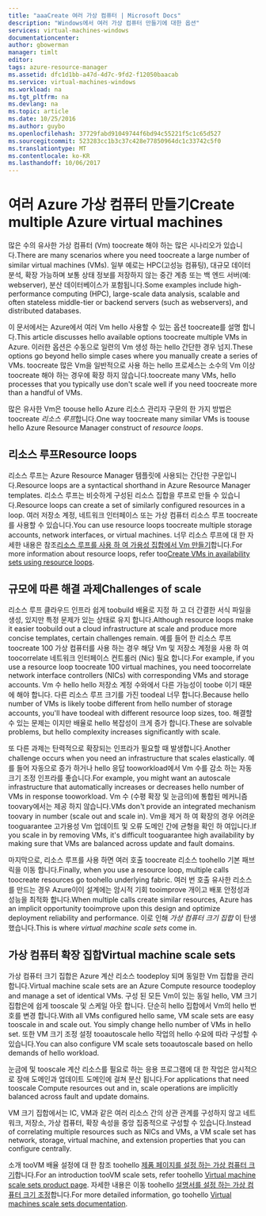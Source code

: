 ```yaml
---
title: "aaaCreate 여러 가상 컴퓨터 | Microsoft Docs"
description: "Windows에서 여러 가상 컴퓨터 만들기에 대한 옵션"
services: virtual-machines-windows
documentationcenter: 
author: gbowerman
manager: timlt
editor: 
tags: azure-resource-manager
ms.assetid: dfc1d1bb-a47d-4d7c-9fd2-f12050baacab
ms.service: virtual-machines-windows
ms.workload: na
ms.tgt_pltfrm: na
ms.devlang: na
ms.topic: article
ms.date: 10/25/2016
ms.author: guybo
ms.openlocfilehash: 37729fabd91049744f6bd94c55221f5c1c65d527
ms.sourcegitcommit: 523283cc1b3c37c428e77850964dc1c33742c5f0
ms.translationtype: MT
ms.contentlocale: ko-KR
ms.lasthandoff: 10/06/2017
---
```

# <a name="create-multiple-azure-virtual-machines"></a><span data-ttu-id="67279-103">여러 Azure 가상 컴퓨터 만들기</span><span class="sxs-lookup"><span data-stu-id="67279-103">Create multiple Azure virtual machines</span></span>
<span data-ttu-id="67279-104">많은 수의 유사한 가상 컴퓨터 (Vm) toocreate 해야 하는 많은 시나리오가 있습니다.</span><span class="sxs-lookup"><span data-stu-id="67279-104">There are many scenarios where you need toocreate a large number of similar virtual machines (VMs).</span></span> <span data-ttu-id="67279-105">일부 예로는 HPC(고성능 컴퓨팅), 대규모 데이터 분석, 확장 가능하며 보통 상태 정보를 저장하지 않는 중간 계층 또는 백 엔드 서버(예: webserver), 분산 데이터베이스가 포함됩니다.</span><span class="sxs-lookup"><span data-stu-id="67279-105">Some examples include high-performance computing (HPC), large-scale data analysis, scalable and often stateless middle-tier or backend servers (such as webservers), and distributed databases.</span></span>

<span data-ttu-id="67279-106">이 문서에서는 Azure에서 여러 Vm hello 사용할 수 있는 옵션 toocreate를 설명 합니다.</span><span class="sxs-lookup"><span data-stu-id="67279-106">This article discusses hello available options toocreate multiple VMs in Azure.</span></span> <span data-ttu-id="67279-107">이러한 옵션은 수동으로 일련의 Vm 생성 하는 hello 간단한 경우 넘지.</span><span class="sxs-lookup"><span data-stu-id="67279-107">These options go beyond hello simple cases where you manually create a series of VMs.</span></span> <span data-ttu-id="67279-108">toocreate 많은 Vm을 일반적으로 사용 하는 hello 프로세스는 소수의 Vm 이상 toocreate 해야 하는 경우에 확장 하지 않습니다.</span><span class="sxs-lookup"><span data-stu-id="67279-108">toocreate many VMs, hello processes that you typically use don't scale well if you need toocreate more than a handful of VMs.</span></span>

<span data-ttu-id="67279-109">많은 유사한 Vm은 toouse hello Azure 리소스 관리자 구문의 한 가지 방법은 toocreate *리소스 루프*합니다.</span><span class="sxs-lookup"><span data-stu-id="67279-109">One way toocreate many similar VMs is toouse hello Azure Resource Manager construct of *resource loops*.</span></span>

## <a name="resource-loops"></a><span data-ttu-id="67279-110">리소스 루프</span><span class="sxs-lookup"><span data-stu-id="67279-110">Resource loops</span></span>
<span data-ttu-id="67279-111">리소스 루프는 Azure Resource Manager 템플릿에 사용되는 간단한 구문입니다.</span><span class="sxs-lookup"><span data-stu-id="67279-111">Resource loops are a syntactical shorthand in Azure Resource Manager templates.</span></span> <span data-ttu-id="67279-112">리소스 루프는 비슷하게 구성된 리소스 집합을 루프로 만들 수 있습니다.</span><span class="sxs-lookup"><span data-stu-id="67279-112">Resource loops can create a set of similarly configured resources in a loop.</span></span> <span data-ttu-id="67279-113">여러 저장소 계정, 네트워크 인터페이스 또는 가상 컴퓨터 리소스 루프 toocreate를 사용할 수 있습니다.</span><span class="sxs-lookup"><span data-stu-id="67279-113">You can use resource loops toocreate multiple storage accounts, network interfaces, or virtual machines.</span></span> <span data-ttu-id="67279-114">너무 리소스 루프에 대 한 자세한 내용은 참조[리소스 루프를 사용 하 여 가용성 집합에서 Vm 만들기](https://azure.microsoft.com/documentation/templates/201-vm-copy-index-loops/)합니다.</span><span class="sxs-lookup"><span data-stu-id="67279-114">For more information about resource loops, refer too[Create VMs in availability sets using resource loops](https://azure.microsoft.com/documentation/templates/201-vm-copy-index-loops/).</span></span>

## <a name="challenges-of-scale"></a><span data-ttu-id="67279-115">규모에 따른 해결 과제</span><span class="sxs-lookup"><span data-stu-id="67279-115">Challenges of scale</span></span>
<span data-ttu-id="67279-116">리소스 루프 클라우드 인프라 쉽게 toobuild 배율로 지정 하 고 더 간결한 서식 파일을 생성, 있지만 특정 문제가 있는 상태로 유지 합니다.</span><span class="sxs-lookup"><span data-stu-id="67279-116">Although resource loops make it easier toobuild out a cloud infrastructure at scale and produce more concise templates, certain challenges remain.</span></span> <span data-ttu-id="67279-117">예를 들어 한 리소스 루프 toocreate 100 가상 컴퓨터를 사용 하는 경우 해당 Vm 및 저장소 계정을 사용 하 여 toocorrelate 네트워크 인터페이스 컨트롤러 (Nic) 필요 합니다.</span><span class="sxs-lookup"><span data-stu-id="67279-117">For example, if you use a resource loop toocreate 100 virtual machines, you need toocorrelate network interface controllers (NICs) with corresponding VMs and storage accounts.</span></span> <span data-ttu-id="67279-118">Vm 수 hello hello 저장소 계정 수와에서 다른 가능성이 toobe 이기 때문에 해야 합니다. 다른 리소스 루프 크기를 가진 toodeal 너무 합니다.</span><span class="sxs-lookup"><span data-stu-id="67279-118">Because hello number of VMs is likely toobe different from hello number of storage accounts, you'll have toodeal with different resource loop sizes, too.</span></span> <span data-ttu-id="67279-119">해결할 수 있는 문제는 이지만 배율로 hello 복잡성이 크게 증가 합니다.</span><span class="sxs-lookup"><span data-stu-id="67279-119">These are solvable problems, but hello complexity increases significantly with scale.</span></span>

<span data-ttu-id="67279-120">또 다른 과제는 탄력적으로 확장되는 인프라가 필요할 때 발생합니다.</span><span class="sxs-lookup"><span data-stu-id="67279-120">Another challenge occurs when you need an infrastructure that scales elastically.</span></span> <span data-ttu-id="67279-121">예를 들어 자동으로 증가 하거나 hello 응답 tooworkload에서 Vm 수를 감소 하는 자동 크기 조정 인프라를 좋습니다.</span><span class="sxs-lookup"><span data-stu-id="67279-121">For example, you might want an autoscale infrastructure that automatically increases or decreases hello number of VMs in response tooworkload.</span></span> <span data-ttu-id="67279-122">Vm 수 (수평 확장 및 눈금의)에 통합된 메커니즘 toovary에서는 제공 하지 않습니다.</span><span class="sxs-lookup"><span data-stu-id="67279-122">VMs don't provide an integrated mechanism toovary in number (scale out and scale in).</span></span> <span data-ttu-id="67279-123">Vm을 제거 하 여 확장의 경우 어려운 tooguarantee 고가용성 Vm 업데이트 및 오류 도메인 간에 균형을 확인 하 여입니다.</span><span class="sxs-lookup"><span data-stu-id="67279-123">If you scale in by removing VMs, it's difficult tooguarantee high availability by making sure that VMs are balanced across update and fault domains.</span></span>

<span data-ttu-id="67279-124">마지막으로, 리소스 루프를 사용 하면 여러 호출 toocreate 리소스 toohello 기본 패브릭을 이동 합니다.</span><span class="sxs-lookup"><span data-stu-id="67279-124">Finally, when you use a resource loop, multiple calls toocreate resources go toohello underlying fabric.</span></span> <span data-ttu-id="67279-125">여러 번 호출 유사한 리소스를 만드는 경우 Azure이이 설계에는 암시적 기회 tooimprove 개이고 배포 안정성과 성능을 최적화 합니다.</span><span class="sxs-lookup"><span data-stu-id="67279-125">When multiple calls create similar resources, Azure has an implicit opportunity tooimprove upon this design and optimize deployment reliability and performance.</span></span> <span data-ttu-id="67279-126">이로 인해 *가상 컴퓨터 크기 집합* 이 탄생했습니다.</span><span class="sxs-lookup"><span data-stu-id="67279-126">This is where *virtual machine scale sets* come in.</span></span>

## <a name="virtual-machine-scale-sets"></a><span data-ttu-id="67279-127">가상 컴퓨터 확장 집합</span><span class="sxs-lookup"><span data-stu-id="67279-127">Virtual machine scale sets</span></span>
<span data-ttu-id="67279-128">가상 컴퓨터 크기 집합은 Azure 계산 리소스 toodeploy 되며 동일한 Vm 집합을 관리 합니다.</span><span class="sxs-lookup"><span data-stu-id="67279-128">Virtual machine scale sets are an Azure Compute resource toodeploy and manage a set of identical VMs.</span></span> <span data-ttu-id="67279-129">구성 된 모든 Vm이 있는 동일 hello, VM 크기 집합은에 쉽게 tooscale 및 스케일 아웃 합니다. 단순히 hello 집합에서 Vm의 hello 번호를 변경 합니다.</span><span class="sxs-lookup"><span data-stu-id="67279-129">With all VMs configured hello same, VM scale sets are easy tooscale in and scale out. You simply change hello number of VMs in hello set.</span></span> <span data-ttu-id="67279-130">또한 VM 크기 조정 설정 tooautoscale hello 작업의 hello 수요에 따라 구성할 수 있습니다.</span><span class="sxs-lookup"><span data-stu-id="67279-130">You can also configure VM scale sets tooautoscale based on hello demands of hello workload.</span></span>

<span data-ttu-id="67279-131">눈금에 및 tooscale 계산 리소스를 필요로 하는 응용 프로그램에 대 한 작업은 암시적으로 장애 도메인과 업데이트 도메인에 걸쳐 분산 됩니다.</span><span class="sxs-lookup"><span data-stu-id="67279-131">For applications that need tooscale Compute resources out and in, scale operations are implicitly balanced across fault and update domains.</span></span>

<span data-ttu-id="67279-132">VM 크기 집합에서는 IC, VM과 같은 여러 리소스 간의 상관 관계를 구성하지 않고 네트워크, 저장소, 가상 컴퓨터, 확장 속성을 중앙 집중적으로 구성할 수 있습니다.</span><span class="sxs-lookup"><span data-stu-id="67279-132">Instead of correlating multiple resources such as NICs and VMs, a VM scale set has network, storage, virtual machine, and extension properties that you can configure centrally.</span></span>

<span data-ttu-id="67279-133">소개 tooVM 배율 설정에 대 한 참조 toohello [제품 페이지를 설정 하는 가상 컴퓨터 크기](https://azure.microsoft.com/services/virtual-machine-scale-sets/)합니다.</span><span class="sxs-lookup"><span data-stu-id="67279-133">For an introduction tooVM scale sets, refer toohello [Virtual machine scale sets product page](https://azure.microsoft.com/services/virtual-machine-scale-sets/).</span></span> <span data-ttu-id="67279-134">자세한 내용은 이동 toohello [설명서를 설정 하는 가상 컴퓨터 크기 조정](https://azure.microsoft.com/documentation/services/virtual-machine-scale-sets/)합니다.</span><span class="sxs-lookup"><span data-stu-id="67279-134">For more detailed information, go toohello [Virtual machines scale sets documentation](https://azure.microsoft.com/documentation/services/virtual-machine-scale-sets/).</span></span>

